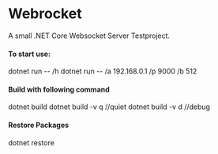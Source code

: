 # Webrocket

A small .NET Core Websocket Server Testproject.

#### To start use:

dotnet run -- /h
dotnet run -- /a 192.168.0.1 /p 9000 /b 512

#### Build with following command
dotnet build
dotnet build -v q //quiet
dotnet build -v d //debug

#### Restore Packages
dotnet restore